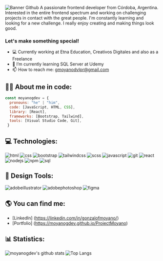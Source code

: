 ![Banner Github](https://user-images.githubusercontent.com/100478270/227642569-0eae5441-d234-446f-b614-c92b278e4f2b.png)
A passionate frontend developer from Córdoba, Argentina.
Interested in the entire frontend spectrum and working on challenging projects in contact with the great people. I'm constantly learning and looking for a new challenge.
I really enjoy creating and making things look good.

### Let's make something special!

- 💻 Currently working at Etna Education, Creativos Digitales and also as a Freelance
- 🌱 I’m currently learning SQL Server at Udemy
- 📫 How to reach me: gmoyanodvlpr@gmail.com

## 👨‍💻 About me in code:
```js
const moyanogdev = {
  pronouns: "he" | "him",
  code: [JavaScript, HTML, CSS],
  library: [React],
  frameworks: [Bootstrap, Tailwind],
  tools: [Visual Studio Code, Git],
 }
 ```

## :computer: Technologies:
<p>
  <img src="https://img.shields.io/badge/HTML5-E34F26?style=for-the-badge&logo=html5&logoColor=white" alt="html"/>
  <img src="https://img.shields.io/badge/CSS3-1572B6?style=for-the-badge&logo=css3&logoColor=white" alt="css"/>
  <img src="https://img.shields.io/badge/Bootstrap5-7952B3?style=for-the-badge&logo=bootstrap&logoColor=white" alt="bootstrap"/>
  <img src="https://img.shields.io/badge/tailwindcss-%2338B2AC.svg?style=for-the-badge&logo=tailwind-css&logoColor=white" alt="tailwindcss"/>
  <img src="https://img.shields.io/badge/Sass-CC6699?style=for-the-badge&logo=sass&logoColor=white" alt="scss"/>
  <img src="https://img.shields.io/badge/JavaScript-F7DF1E?style=for-the-badge&logo=javascript&logoColor=white" alt="javascript"/>
  <img src="https://img.shields.io/badge/Git-F05032?style=for-the-badge&logo=git&logoColor=white" alt="git"/>
  <img src="https://img.shields.io/badge/-ReactJs-61DAFB?logo=react&logoColor=white&style=for-the-badge" alt="react"/>
  <img src="https://img.shields.io/badge/node.js-6DA55F?style=for-the-badge&logo=node.js&logoColor=white" alt="nodejs"/>
  <img src="https://img.shields.io/badge/NPM-%23000000.svg?style=for-the-badge&logo=npm&logoColor=white" alt="npm"/>
  <img src="https://img.shields.io/badge/Microsoft%20SQL%20Server-CC2927?style=for-the-badge&logo=microsoft%20sql%20server&logoColor=white" alt="sql"/>
</p>

## :art: Design Tools:
<p>
  <img src="https://img.shields.io/badge/adobe%20illustrator-%23FF9A00.svg?style=for-the-badge&logo=adobe%20illustrator&logoColor=white" alt="adobeillustrator"/>
  <img src="https://img.shields.io/badge/adobe%20photoshop-%2331A8FF.svg?style=for-the-badge&logo=adobe%20photoshop&logoColor=white" alt="adobephotoshop"/>
  <img src="https://img.shields.io/badge/figma-%23F24E1E.svg?style=for-the-badge&logo=figma&logoColor=white" alt="figma"/>
</p>

## :earth_americas: You can find me:
- [LinkedIn] (https://linkedin.com/in/gonzalofmoyano/)
- [Portfolio] (https://moyanogdev.github.io/ProjectMoyano)

## :bar_chart: Statistics:

![moyanogdev's github stats](https://github-readme-stats.vercel.app/api?username=moyanogdev&theme=tokyonight)
![Top Langs](https://github-readme-stats.vercel.app/api/top-langs/?username=moyanogdev&theme=tokyonight)
